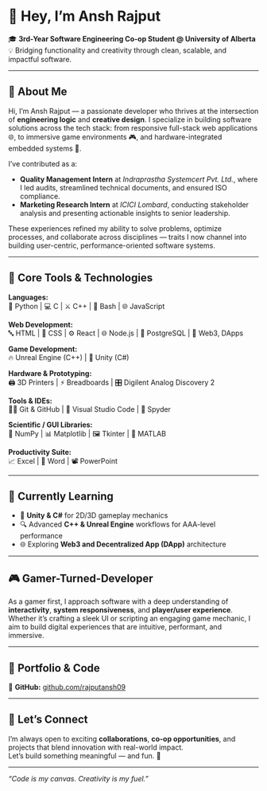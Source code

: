 # 👋 Hey, I’m Ansh Rajput  

🎓 **3rd-Year Software Engineering Co-op Student @ University of Alberta**  
💡 Bridging functionality and creativity through clean, scalable, and impactful software.

---

## 💼 About Me  

Hi, I’m Ansh Rajput — a passionate developer who thrives at the intersection of **engineering logic** and **creative design**. I specialize in building software solutions across the tech stack: from responsive full-stack web applications 🌐, to immersive game environments 🎮, and hardware-integrated embedded systems 🔌.

I’ve contributed as a:
- **Quality Management Intern** at *Indraprastha Systemcert Pvt. Ltd.*, where I led audits, streamlined technical documents, and ensured ISO compliance.
- **Marketing Research Intern** at *ICICI Lombard*, conducting stakeholder analysis and presenting actionable insights to senior leadership.

These experiences refined my ability to solve problems, optimize processes, and collaborate across disciplines — traits I now channel into building user-centric, performance-oriented software systems.

---

## 🧰 Core Tools & Technologies  

**Languages:**  
🐍 Python | 💻 C | ⚔️ C++ | 🐚 Bash | 🌐 JavaScript  

**Web Development:**  
🔤 HTML | 🎨 CSS | ⚙️ React | 🌐 Node.js | 🐘 PostgreSQL | 🔗 Web3, DApps  

**Game Development:**  
🔥 Unreal Engine (C++) | 🧩 Unity (C#)  

**Hardware & Prototyping:**  
🖨️ 3D Printers | ⚡ Breadboards | 🎛️ Digilent Analog Discovery 2  

**Tools & IDEs:**  
🧙‍♂️ Git & GitHub | 🧪 Visual Studio Code | 🔬 Spyder  

**Scientific / GUI Libraries:**  
🔢 NumPy | 📊 Matplotlib | 🖼️ Tkinter | 🧠 MATLAB  

**Productivity Suite:**  
📈 Excel | 📄 Word | 📽️ PowerPoint  

---

## 🚀 Currently Learning  

- 🧩 **Unity & C#** for 2D/3D gameplay mechanics  
- 🔍 Advanced **C++ & Unreal Engine** workflows for AAA-level performance  
- 🌐 Exploring **Web3 and Decentralized App (DApp)** architecture  

---

## 🎮 Gamer-Turned-Developer  

As a gamer first, I approach software with a deep understanding of **interactivity**, **system responsiveness**, and **player/user experience**. Whether it’s crafting a sleek UI or scripting an engaging game mechanic, I aim to build digital experiences that are intuitive, performant, and immersive.

---

## 📂 Portfolio & Code  

🐙 **GitHub:** [github.com/rajputansh09](https://github.com/rajputansh09)

---

## 🤝 Let’s Connect  

I’m always open to exciting **collaborations**, **co-op opportunities**, and projects that blend innovation with real-world impact.  
Let’s build something meaningful — and fun. 🚀  

---

*“Code is my canvas. Creativity is my fuel.”*
